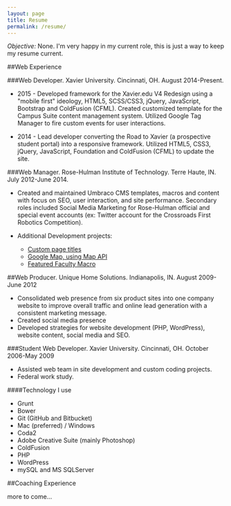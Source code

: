 ```yaml
---
layout: page
title: Resume
permalink: /resume/
---
```


*Objective:* None. I'm very happy in my current role, this is just a way to keep my resume current.

##Web Experience

###Web Developer. Xavier University. Cincinnati, OH. August 2014-Present.

* 2015 - Developed framework for the Xavier.edu V4 Redesign using a "mobile first" ideology, HTML5, SCSS/CSS3, jQuery, JavaScript, Bootstrap and ColdFusion (CFML). Created customized template for the Campus Suite content management system. Utilized Google Tag Manager to fire custom events for user interactions.

* 2014 - Lead developer converting the Road to Xavier (a prospective student portal) into a responsive framework. Utilized HTML5, CSS3, jQuery, JavaScript, Foundation and ColdFusion (CFML) to update the site.

###Web Manager. Rose-Hulman Institute of Technology. Terre Haute, IN. July 2012-June 2014.

* Created and maintained Umbraco CMS templates, macros and content with focus on SEO, user interaction, and site performance. Secondary roles included Social Media Marketing for Rose-Hulman official and special event accounts (ex: Twitter account for the Crossroads First Robotics Competition).

* Additional Development projects:
  - [Custom page titles](http://bit.ly/1a9li3h)
  - [Google Map, using Map API](http://bit.ly/11Dr6v4)
  - [Featured Faculty Macro](http://bit.ly/1a9lsri)

##Web Producer. Unique Home Solutions. Indianapolis, IN. August 2009-June 2012

* Consolidated web presence from six product sites into one company website to improve overall traffic and online lead generation with a consistent marketing message.
* Created social media presence
* Developed strategies for website development (PHP, WordPress), website content, social media and SEO. 

###Student Web Developer. Xavier University. Cincinnati, OH. October 2006-May 2009

* Assisted web team in site development and custom coding projects.
* Federal work study.

####Technology I use

* Grunt
* Bower
* Git (GitHub and Bitbucket)
* Mac (preferred) / Windows
* Coda2
* Adobe Creative Suite (mainly Photoshop)
* ColdFusion
* PHP
* WordPress
* mySQL and MS SQLServer

##Coaching Experience

more to come...